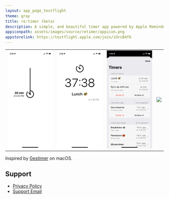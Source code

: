 ```yaml
---
layout: app_page_testflight
theme: gray
title: re:timer (beta)
description: A simple, and beautiful timer app powered by Apple Reminders
appiconpath: assets/images/source/retimer/appicon.png
appstorelink: https://testflight.apple.com/join/iOrcB4f6
---
```


|      |     |     |     |
| --------|---------|-------|-------|
| ![](assets/images/source/retimer/2.png)  | ![](assets/images/source/retimer/3.png)    | ![](assets/images/source/retimer/4.png)    | ![](assets/images/source/retimer/5.png)    |

Inspired by [Gestimer](https://maddin.io/gestimer/) on macOS.


## Support
- [Privacy Policy](https://jangelsb.github.io/timer/privacy)
- <a href="mailto:nextcalc.feedback@gmail@@com?subject=re:timer Website"
   onmouseover="this.href=this.href.replace('@@','.')">
   Support Email
</a>